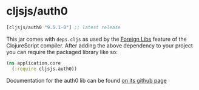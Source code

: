 # cljsjs/auth0

[](dependency)
```clojure
[cljsjs/auth0 "9.5.1-0"] ;; latest release
```
[](/dependency)

This jar comes with `deps.cljs` as used by the [Foreign Libs][flibs] feature
of the ClojureScript compiler. After adding the above dependency to your project
you can require the packaged library like so:

```clojure
(ns application.core
  (:require cljsjs.auth0))
```

Documentation for the auth0 lib can be found [on its github page](https://github.com/auth0/auth0.js)

[flibs]: https://clojurescript.org/reference/packaging-foreign-deps
